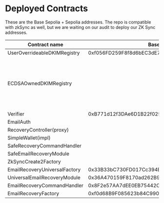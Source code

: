 # Deployed Contracts

These are the Base Sepolia + Sepolia addresses. The repo is compatible with zkSync as well, but we are waiting on our audit to deploy our ZK Sync addresses.

| Contract name                 | Base                                       | Base Sepolia                                                                                                                                                             | Sepolia                                    | ZKsync Era                                 |
| ----------------------------- | ------------------------------------------ | ------------------------------------------------------------------------------------------------------------------------------------------------------------------------ | ------------------------------------------ | ------------------------------------------ |
| UserOverrideableDKIMRegistry  | 0xf056FD259F8f8d6bEC3dE7B3436190Fd67e0dcDc | 0x1D2B1F8cF98382e53C7735F05ef84d51FEd8Eff6                                                                                                                               | 0x1D2B1F8cF98382e53C7735F05ef84d51FEd8Eff6 | 0x7C2e50e58cb6D94BbDa7dCec1aF7634003892aD9 |
| ECDSAOwnedDKIMRegistry        |                                            | <p>0x172B71f22779363cAfa940102e9D5524Be7Df51f (used on prove.email/recovery)<br><br>or </p><p></p><p>0x2e253775b0E1296b5180AE4F9908A9c6d92d9f6E (multichain address)</p> | 0x2e253775b0E1296b5180AE4F9908A9c6d92d9f6E |                                            |
| Verifier                      | 0xB771d12f3DAe6D1B22f0252Adfda07d7D81cFAD8 | 0x0D5C8bcae3A3589F2CFbb04895933717aA5098e1                                                                                                                               | 0x0D5C8bcae3A3589F2CFbb04895933717aA5098e1 | 0xC261ba8f3a2219Cd15a463C605c3E272cf105E00 |
| EmailAuth                     |                                            | 0xCa4d16459b7AC7b348016244f1fA49d3f87b6F3F                                                                                                                               | 0xCa4d16459b7AC7b348016244f1fA49d3f87b6F3F | 0xFaCAd61572f4c7df60Eb951B875625cc29612f8B |
| RecoveryController(proxy)     |                                            | 0x12753947bd048a2a615cd7D4fb39FAa354FA23AE                                                                                                                               | 0x12753947bd048a2a615cd7D4fb39FAa354FA23AE | 0x207A507c7824235D841348e0F204E883B27239A5 |
| SimpleWallet(impl)            |                                            | 0xD60a998398C2335B35B4a1df553bfF2C1a1E51A4                                                                                                                               | 0xD60a998398C2335B35B4a1df553bfF2C1a1E51A4 | 0xcB1938e736d54a09491B03D6680A3aedc3477c9E |
| SafeRecoveryCommandHandler    |                                            | 0xdEaB753Bd5189A798d43E785bFB1b589468eA550                                                                                                                               | 0xdEaB753Bd5189A798d43E785bFB1b589468eA550 |                                            |
| SafeEmailRecoveryModule       |                                            | 0x97c4063105AD22CF706C278e6015E4E93153432C                                                                                                                               | 0x97c4063105AD22CF706C278e6015E4E93153432C |                                            |
| ZkSyncCreate2Factory          |                                            |                                                                                                                                                                          |                                            | 0x4a06245B0CD0cAE3968f0BD048196d610f53B6b2 |
| EmailRecoveryUniversalFactory | 0x33B33bC730FD017Cc394B29047a7157f52896AA1 |                                                                                                                                                                          |                                            |                                            |
| UniversalEmailRecoveryModule  | 0x36A470159F8170ad262B9518095a9FeD0824e7dD |                                                                                                                                                                          |                                            |                                            |
| EmailRecoveryCommandHandler   | 0x8F2e57AA7dEE0EB75442C79beb348E1aeae10476 |                                                                                                                                                                          |                                            |                                            |
| EmailRecoveryFactory          | 0xf0d68B9F085623b84C990c2c383990bcaad68C20 |                                                                                                                                                                          |                                            |                                            |


